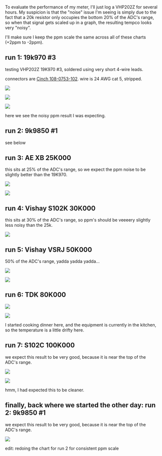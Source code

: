 To evaluate the performance of my meter, I'll just log a VHP202Z for several hours.  My suspicion is that the "noise" issue I'm seeing is simply due to the fact that a 20k resistor only occupies the bottom 20% of the ADC's range, so when that signal gets scaled up in a graph, the resulting tempco looks very "noisy".

I'll make sure I keep the ppm scale the same across all of these charts (+2ppm to -2ppm).


## run 1: 19k970 #3

testing VHP202Z 19K970 #3, soldered using very short 4-wire leads. 

connectors are [Cinch 108-0753-102](https://www.digikey.com/product-detail/en/cinch-connectivity-solutions-johnson/108-0753-102/J10108-ND/565813).  wire is 24 AWG cat 5, stripped.

![](run1-19k970-3/IMG_2289.JPG)

![](run1-19k970-3/IMG_2290.JPG)

![](run1-19k970-3/chart.png)

here we see the noisy ppm result I was expecting.

## run 2: 9k9850 #1

see below

## run 3: AE XB 25K000

this sits at 25% of the ADC's range, so we expect the ppm noise to be slightly better than the 19K970.

![](run3-ae-xb-25k000/IMG_2294.JPG)

![](run3-ae-xb-25k000/chart.png)

## run 4: Vishay S102K 30K000

this sits at 30% of the ADC's range, so ppm's should be veeeery slightly less noisy than the 25k.

![](run4-s102k-30k000/chart.png)

## run 5: Vishay VSRJ 50K000

50% of the ADC's range, yadda yadda yadda...

![](run5-vsrj-50k000/IMG_2295.JPG)

![](run5-vsrj-50k000/chart.png)

## run 6: TDK 80K000

![](run6-tdk-80k000/IMG_2296.JPG)

![](run6-tdk-80k000/chart.png)

I started cooking dinner here, and the equipment is currently in the kitchen, so the temperature is a little drifty here.

## run 7: S102C 100K000

we expect this result to be very good, because it is near the top of the ADC's range.

![](run7-s102c-100k00/IMG_2297.JPG)

![](run7-s102c-100k00/chart.png)

hmm, I had expected this to be cleaner.

## finally, back where we started the other day: run 2: 9k9850 #1

we expect this result to be very good, because it is near the top of the ADC's range.

![](run2-9k9850-1/chart2.png)

edit: redoing the chart for run 2 for consistent ppm scale